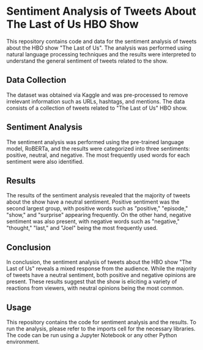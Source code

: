 # Sentiment Analysis of Tweets About The Last of Us HBO Show

This repository contains code and data for the sentiment analysis of tweets about the HBO show "The Last of Us". The analysis was performed using natural language processing techniques and the results were interpreted to understand the general sentiment of tweets related to the show.

## Data Collection
The dataset was obtained via Kaggle and was pre-processed to remove irrelevant information such as URLs, hashtags, and mentions. The data consists of a collection of tweets related to "The Last of Us" HBO show.

## Sentiment Analysis
The sentiment analysis was performed using the pre-trained language model, RoBERTa, and the results were categorized into three sentiments: positive, neutral, and negative. The most frequently used words for each sentiment were also identified.

## Results
The results of the sentiment analysis revealed that the majority of tweets about the show have a neutral sentiment. Positive sentiment was the second largest group, with positive words such as "positive," "episode," "show," and "surprise" appearing frequently. On the other hand, negative sentiment was also present, with negative words such as "negative," "thought," "last," and "Joel" being the most frequently used.

## Conclusion
In conclusion, the sentiment analysis of tweets about the HBO show "The Last of Us" reveals a mixed response from the audience. While the majority of tweets have a neutral sentiment, both positive and negative opinions are present. These results suggest that the show is eliciting a variety of reactions from viewers, with neutral opinions being the most common.

## Usage
This repository contains the code for sentiment analysis and the results. To run the analysis, please refer to the imports cell for the necessary libraries. The code can be run using a Jupyter Notebook or any other Python environment.


